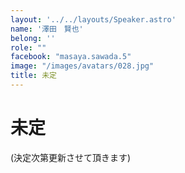 ```yaml
---
layout: '../../layouts/Speaker.astro'
name: '澤田　賢也'
belong: ''
role: ""
facebook: "masaya.sawada.5"
image: "/images/avatars/028.jpg"
title: 未定
---
```


# 未定

(決定次第更新させて頂きます)